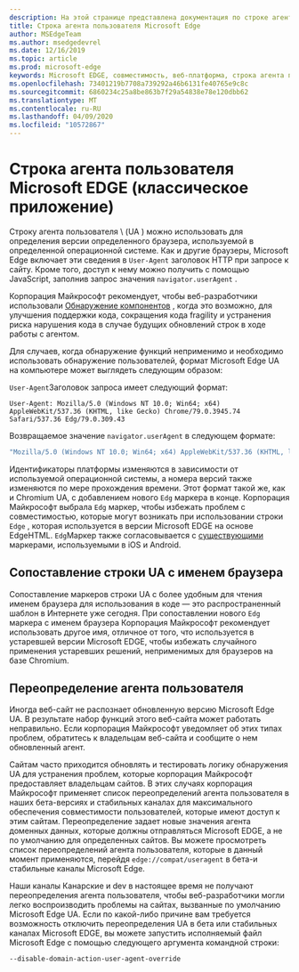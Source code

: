 ```yaml
---
description: На этой странице представлена документация по строке агента пользователя Microsoft Edge.
title: Строка агента пользователя Microsoft Edge
author: MSEdgeTeam
ms.author: msedgedevrel
ms.date: 12/16/2019
ms.topic: article
ms.prod: microsoft-edge
keywords: Microsoft EDGE, совместимость, веб-платформа, строка агента пользователя, строка "UA", переопределение (UA)
ms.openlocfilehash: 73401219b7708a739292a46b6131fe40765e9c8c
ms.sourcegitcommit: 6860234c25a8be863b7f29a54838e78e120dbb62
ms.translationtype: MT
ms.contentlocale: ru-RU
ms.lasthandoff: 04/09/2020
ms.locfileid: "10572867"
---
```

# Строка агента пользователя Microsoft EDGE (классическое приложение)  

Строку агента пользователя \ (UA \) можно использовать для определения версии определенного браузера, используемой в определенной операционной системе.  Как и другие браузеры, Microsoft Edge включает эти сведения в `User-Agent` заголовок HTTP при запросе к сайту.  Кроме того, доступ к нему можно получить с помощью JavaScript, заполнив запрос значения `navigator.userAgent` .  

Корпорация Майкрософт рекомендует, чтобы веб-разработчики использовали [Обнаружение компонентов](https://developer.mozilla.org/docs/Learn/Tools_and_testing/Cross_browser_testing/Feature_detection) , когда это возможно, для улучшения поддержки кода, сокращения кода fragility и устранения риска нарушения кода в случае будущих обновлений строк в ходе работы с агентом.  

Для случаев, когда обнаружение функций неприменимо и необходимо использовать обнаружение пользователей, формат Microsoft Edge UA на компьютере может выглядеть следующим образом:

`User-Agent`Заголовок запроса имеет следующий формат:

```http
User-Agent: Mozilla/5.0 (Windows NT 10.0; Win64; x64) AppleWebKit/537.36 (KHTML, like Gecko) Chrome/79.0.3945.74 Safari/537.36 Edg/79.0.309.43
``` 

Возвращаемое значение `navigator.userAgent` в следующем формате:

```javascript
"Mozilla/5.0 (Windows NT 10.0; Win64; x64) AppleWebKit/537.36 (KHTML, like Gecko) Chrome/79.0.3945.74 Safari/537.36 Edg/79.0.309.43"
```  

Идентификаторы платформы изменяются в зависимости от используемой операционной системы, а номера версий также изменяются по мере прохождения времени.  Этот формат такой же, как и Chromium UA, с добавлением нового `Edg` маркера в конце.  Корпорация Майкрософт выбрала `Edg` маркер, чтобы избежать проблем с совместимостью, которые могут возникать при использовании строки `Edge` , которая используется в версии Microsoft EDGE на основе EdgeHTML.  `Edg`Маркер также согласовывается с [существующими](https://blogs.windows.com/msedgedev/2017/10/05/microsoft-edge-ios-android-developer/) маркерами, используемыми в iOS и Android.

## Сопоставление строки UA с именем браузера
Сопоставление маркеров строки UA с более удобным для чтения именем браузера для использования в коде — это распространенный шаблон в Интернете уже сегодня. При сопоставлении нового `Edg` маркера с именем браузера Корпорация Майкрософт рекомендует использовать другое имя, отличное от того, что используется в устаревшей версии Microsoft EDGE, чтобы избежать случайного применения устаревших решений, неприменимых для браузеров на базе Chromium.

## Переопределение агента пользователя  

Иногда веб-сайт не распознает обновленную версию Microsoft Edge UA.  В результате набор функций этого веб-сайта может работать неправильно.  Если корпорация Майкрософт уведомляет об этих типах проблем, обратитесь к владельцам веб-сайта и сообщите о нем обновленный агент.  

Сайтам часто приходится обновлять и тестировать логику обнаружения UA для устранения проблем, которые корпорация Майкрософт предоставляет владельцам сайтов.  В этих случаях корпорация Майкрософт применяет список переопределений агента пользователя в наших бета-версиях и стабильных каналах для максимального обеспечения совместимости пользователей, которые имеют доступ к этим сайтам.  Переопределение задает новые значения агента доменных данных, которые должны отправляться Microsoft EDGE, а не по умолчанию для определенных сайтов.  Вы можете просмотреть список переопределений агента пользователя, которые в данный момент применяются, перейдя `edge://compat/useragent` в бета-и стабильные каналы Microsoft Edge. 

Наши каналы Канарские и dev в настоящее время не получают переопределения агента пользователя, чтобы веб-разработчики могли легко воспроизводить проблемы на сайтах, вызванные по умолчанию Microsoft Edge UA.  Если по какой-либо причине вам требуется возможность отключить переопределения UA в бета или стабильных каналах Microsoft EDGE, вы можете запустить исполняемый файл Microsoft Edge с помощью следующего аргумента командной строки:  

```shell
--disable-domain-action-user-agent-override
```  
